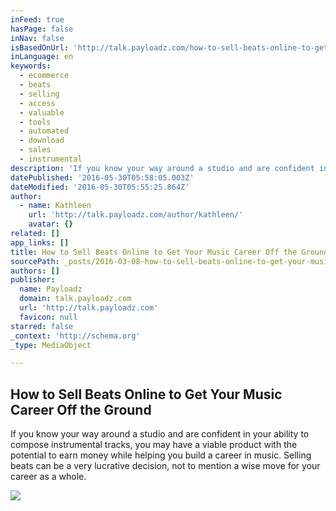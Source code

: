 ```yaml
---
inFeed: true
hasPage: false
inNav: false
isBasedOnUrl: 'http://talk.payloadz.com/how-to-sell-beats-online-to-get-your-music-career-off-the-ground/'
inLanguage: en
keywords:
  - ecommerce
  - beats
  - selling
  - access
  - valuable
  - tools
  - automated
  - download
  - sales
  - instrumental
description: 'If you know your way around a studio and are confident in your ability to compose instrumental tracks, you may have a viable product with the potential to earn money while helping you build a career in music. Selling beats can be a very lucrative decision, not to mention a wise move for your career as a whole.'
datePublished: '2016-05-30T05:58:05.003Z'
dateModified: '2016-05-30T05:55:25.864Z'
author:
  - name: Kathleen
    url: 'http://talk.payloadz.com/author/kathleen/'
    avatar: {}
related: []
app_links: []
title: How to Sell Beats Online to Get Your Music Career Off the Ground
sourcePath: _posts/2016-03-08-how-to-sell-beats-online-to-get-your-music-career-off-the-gr.md
authors: []
publisher:
  name: Payloadz
  domain: talk.payloadz.com
  url: 'http://talk.payloadz.com'
  favicon: null
starred: false
_context: 'http://schema.org'
_type: MediaObject

---
```

<article style=""><h1>How to Sell Beats Online to Get Your Music Career Off the Ground</h1><p>If you know your way around a studio and are confident in your ability to compose instrumental tracks, you may have a viable product with the potential to earn money while helping you build a career in music. Selling beats can be a very lucrative decision, not to mention a wise move for your career as a whole.</p><img src="https://s3-us-west-2.amazonaws.com/the-grid-img/p/72e753b10976ed782a9ca2a7b81aa71a0212179d.jpg" /></article>